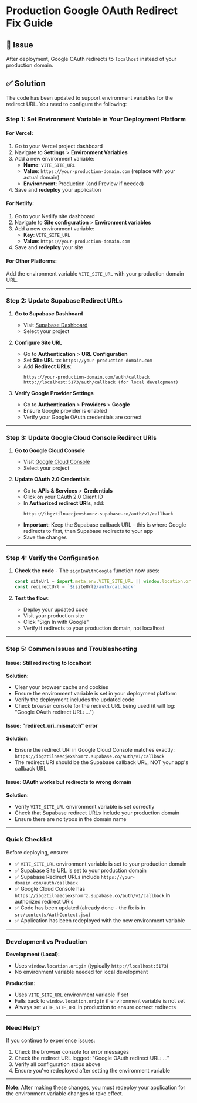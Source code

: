 # Production Google OAuth Redirect Fix Guide

## 🚨 Issue
After deployment, Google OAuth redirects to `localhost` instead of your production domain.

## ✅ Solution

The code has been updated to support environment variables for the redirect URL. You need to configure the following:

### Step 1: Set Environment Variable in Your Deployment Platform

#### For Vercel:
1. Go to your Vercel project dashboard
2. Navigate to **Settings** > **Environment Variables**
3. Add a new environment variable:
   - **Name**: `VITE_SITE_URL`
   - **Value**: `https://your-production-domain.com` (replace with your actual domain)
   - **Environment**: Production (and Preview if needed)
4. Save and **redeploy** your application

#### For Netlify:
1. Go to your Netlify site dashboard
2. Navigate to **Site configuration** > **Environment variables**
3. Add a new environment variable:
   - **Key**: `VITE_SITE_URL`
   - **Value**: `https://your-production-domain.com`
4. Save and **redeploy** your site

#### For Other Platforms:
Add the environment variable `VITE_SITE_URL` with your production domain URL.

---

### Step 2: Update Supabase Redirect URLs

1. **Go to Supabase Dashboard**
   - Visit [Supabase Dashboard](https://app.supabase.com)
   - Select your project

2. **Configure Site URL**
   - Go to **Authentication** > **URL Configuration**
   - Set **Site URL** to: `https://your-production-domain.com`
   - Add **Redirect URLs**:
     ```
     https://your-production-domain.com/auth/callback
     http://localhost:5173/auth/callback (for local development)
     ```

3. **Verify Google Provider Settings**
   - Go to **Authentication** > **Providers** > **Google**
   - Ensure Google provider is enabled
   - Verify your Google OAuth credentials are correct

---

### Step 3: Update Google Cloud Console Redirect URIs

1. **Go to Google Cloud Console**
   - Visit [Google Cloud Console](https://console.cloud.google.com/)
   - Select your project

2. **Update OAuth 2.0 Credentials**
   - Go to **APIs & Services** > **Credentials**
   - Click on your OAuth 2.0 Client ID
   - In **Authorized redirect URIs**, add:
     ```
     https://ibgztilnaecjexshxmrz.supabase.co/auth/v1/callback
     ```
   - **Important**: Keep the Supabase callback URL - this is where Google redirects to first, then Supabase redirects to your app
   - Save the changes

---

### Step 4: Verify the Configuration

1. **Check the code** - The `signInWithGoogle` function now uses:
   ```javascript
   const siteUrl = import.meta.env.VITE_SITE_URL || window.location.origin
   const redirectUrl = `${siteUrl}/auth/callback`
   ```

2. **Test the flow**:
   - Deploy your updated code
   - Visit your production site
   - Click "Sign In with Google"
   - Verify it redirects to your production domain, not localhost

---

### Step 5: Common Issues and Troubleshooting

#### Issue: Still redirecting to localhost
**Solution**: 
- Clear your browser cache and cookies
- Ensure the environment variable is set in your deployment platform
- Verify the deployment includes the updated code
- Check browser console for the redirect URL being used (it will log: "Google OAuth redirect URL: ...")

#### Issue: "redirect_uri_mismatch" error
**Solution**:
- Ensure the redirect URI in Google Cloud Console matches exactly: `https://ibgztilnaecjexshxmrz.supabase.co/auth/v1/callback`
- The redirect URI should be the Supabase callback URL, NOT your app's callback URL

#### Issue: OAuth works but redirects to wrong domain
**Solution**:
- Verify `VITE_SITE_URL` environment variable is set correctly
- Check that Supabase redirect URLs include your production domain
- Ensure there are no typos in the domain name

---

### Quick Checklist

Before deploying, ensure:
- ✅ `VITE_SITE_URL` environment variable is set to your production domain
- ✅ Supabase Site URL is set to your production domain
- ✅ Supabase Redirect URLs include `https://your-domain.com/auth/callback`
- ✅ Google Cloud Console has `https://ibgztilnaecjexshxmrz.supabase.co/auth/v1/callback` in authorized redirect URIs
- ✅ Code has been updated (already done - the fix is in `src/contexts/AuthContext.jsx`)
- ✅ Application has been redeployed with the new environment variable

---

### Development vs Production

**Development (Local):**
- Uses `window.location.origin` (typically `http://localhost:5173`)
- No environment variable needed for local development

**Production:**
- Uses `VITE_SITE_URL` environment variable if set
- Falls back to `window.location.origin` if environment variable is not set
- Always set `VITE_SITE_URL` in production to ensure correct redirects

---

### Need Help?

If you continue to experience issues:
1. Check the browser console for error messages
2. Check the redirect URL logged: "Google OAuth redirect URL: ..."
3. Verify all configuration steps above
4. Ensure you've redeployed after setting the environment variable

---

**Note**: After making these changes, you must redeploy your application for the environment variable changes to take effect.

